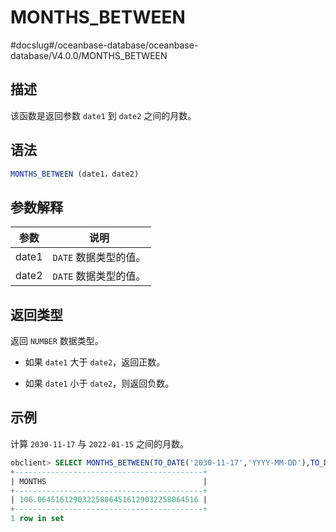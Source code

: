 MONTHS_BETWEEN 
===================================
#docslug#/oceanbase-database/oceanbase-database/V4.0.0/MONTHS_BETWEEN


描述 
-----------------------

该函数是返回参数 `date1` 到 `date2` 之间的月数。

语法 
-----------------------

```sql
MONTHS_BETWEEN (date1，date2)
```



参数解释 
-------------------------



|  参数   |       说明       |
|-------|----------------|
| date1 | `DATE` 数据类型的值。 |
| date2 | `DATE` 数据类型的值。 |



返回类型 
-------------------------

返回 `NUMBER` 数据类型。

* 如果 `date1` 大于 `date2`，返回正数。

  

* 如果 `date1` 小于 `date2`，则返回负数。

  




示例 
-----------------------

计算 `2030-11-17` 与 `2022-01-15` 之间的月数。

```sql
obclient> SELECT MONTHS_BETWEEN(TO_DATE('2030-11-17','YYYY-MM-DD'),TO_DATE('2022-01-15','YYYY-MM-DD')) "MONTHS" FROM DUAL;
+------------------------------------------+
| MONTHS                                   |
+------------------------------------------+
| 106.064516129032258064516129032258064516 |
+------------------------------------------+
1 row in set
```


